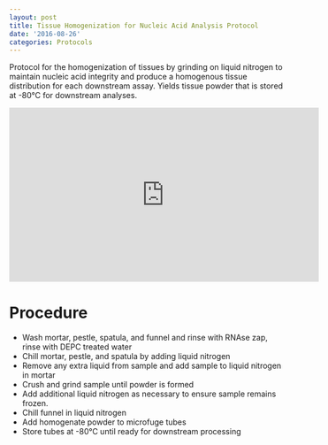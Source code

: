 ```yaml
---
layout: post
title: Tissue Homogenization for Nucleic Acid Analysis Protocol
date: '2016-08-26'
categories: Protocols
---
```


Protocol for the homogenization of tissues by grinding on liquid nitrogen to maintain nucleic acid integrity and produce a homogenous tissue distribution for each downstream assay.
Yields tissue powder that is stored at -80°C for downstream analyses.

<iframe width="560" height="315" src="https://www.youtube.com/embed/-t25yQTSpwI" frameborder="0" allowfullscreen></iframe>

# Procedure
* Wash mortar, pestle, spatula, and funnel and rinse with RNAse zap, rinse with DEPC treated water
* Chill mortar, pestle, and spatula by adding liquid nitrogen
* Remove any extra liquid from sample and add sample to liquid nitrogen in mortar 
* Crush and grind sample until powder is formed
* Add additional liquid nitrogen as necessary to ensure sample remains frozen. 
* Chill funnel in liquid nitrogen
* Add homogenate powder to microfuge tubes
* Store tubes at -80°C until ready for downstream processing